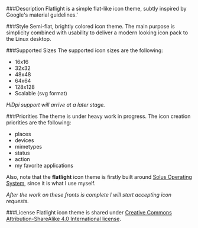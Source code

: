 ###Description
Flatlight is a simple flat-like icon theme, subtly inspired by Google's material guidelines.'

###Style
Semi-flat, brightly colored icon theme. The main purpose is simplicity combined with usability to deliver a modern looking icon pack to the Linux desktop.

###Supported Sizes
The supported icon sizes are the following:
- 16x16
- 32x32
- 48x48
- 64x64
- 128x128
- Scalable (svg format)

*HiDpi support will arrive at a later stage.*

###Priorities
The theme is under heavy work in progress. The icon creation priorities are the following:
- places
- devices
- mimetypes
- status
- action
- my favorite applications

Also, note that the **flatlight** icon theme is firstly built around [Solus Operating System](http://solus-project.com), since it is what I use myself.

*After the work on these fronts is complete I will start accepting icon requests.*

###License
Flatlight icon theme is shared under [Creative Commons Attribution-ShareAlike 4.0 International license](http://creativecommons.org/licenses/by-sa/4.0/).
